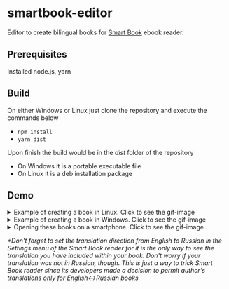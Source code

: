 # smartbook-editor
Editor to create bilingual books for [Smart Book](https://play.google.com/store/apps/details?id=com.kursx.smartbook&hl=en_US) ebook reader.

## Prerequisites
Installed node.js, yarn

## Build
On either Windows or Linux just clone the repository and execute the commands below

* `npm install`
* `yarn dist`

Upon finish the build would be in the _dist_ folder of the repository
* On Windows it is a portable executable file
* On Linux it is a deb installation package

## Demo
<details>
 <summary>Example of creating a book in Linux. Click to see the gif-image</summary>
  
![Smartbook-Editor in Ubuntu Linux](https://github.com/erithion/smartbook-editor/raw/master/doc/book_editing_lin.gif "Smartbook-Editor in Linux Ubuntu")
</details>


<details>
 <summary>Example of creating a book in Windows. Click to see the gif-image</summary>
  
![Smartbook-Editor in Windows 10](https://github.com/erithion/smartbook-editor/raw/master/doc/book_editing_win.gif "Smartbook-Editor in Windows 10")
</details>


<details>
 <summary>Opening these books on a smartphone. Click to see the gif-image</summary>
  
  <img src="https://github.com/erithion/smartbook-editor/raw/master/doc/books_on_device.gif" width="296" height="526">
</details>

_*Don't forget to set the translation direction from English to Russian in the Settings menu of the Smart Book reader for it is the only way to see the translation you have included within your book. Don't worry if your translation was not in Russian, though. This is just a way to trick Smart Book reader since its developers made a decision to permit author's translations only for English<->Russian books_
